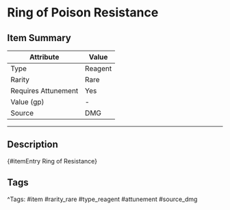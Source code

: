 # Ring of Poison Resistance

## Item Summary

| Attribute            | Value                        |
|----------------------|------------------------------|
| Type                 | Reagent |
| Rarity               | Rare             |
| Requires Attunement  | Yes                |
| Value (gp)           | -    |
| Source               | DMG |

---

## Description

{#itemEntry Ring of Resistance}

## Tags

^Tags: #item #rarity_rare #type_reagent #attunement #source_dmg
